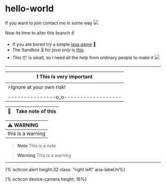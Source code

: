 # hello-world
If you want to join contact me in some way <img src="https://custom-icon-badges.herokuapp.com/badge/Mail-abc@gmail.com-violet?logo=mail&logoColor=white&v05.07.2022">

Now its time to alter this branch :v:
- If you are bored try a simple [java game](GuessGame2.html) 🎲
- The Sandbox ⏳ for *java only* is [this](Java-to-Send-1.html)
- This :package: is small, so I need all the help from ordinary people to make it <img src="https://custom-icon-badges.herokuapp.com/badge/0-World-white?logo=ceylon&logoColor=white&labelColor=orange&color=fedcba&label=ceylon&v05.07.2022">
<hr>

|:exclamation: This is very important|
|------------------------------------|
|:zap:Ignore at your own risk!
|---------------o_o------------------|

|:memo:|Take note of this|
|------|:----------------|

|:warning: WARNING|
|:----------------|
|this is a warning|

> **Note**
> This is a note

> **Warning**
> This is a warning
___

{% octicon alert height:32 class: "right left" aria-label:hi%}


{% octicon device-camera height: 16%}

